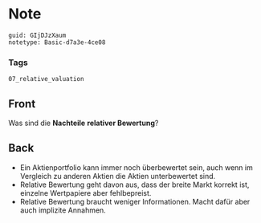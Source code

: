 # Note
```
guid: GIjDJzXaum
notetype: Basic-d7a3e-4ce08
```

### Tags
```
07_relative_valuation
```

## Front
<p>Was sind die <b>Nachteile</b> <b>relativer Bewertung</b>?

## Back
<div>
  <div>
    <ul>
      <li><span>Ein Aktienportfolio kann immer noch überbewertet
      sein, auch wenn im Vergleich zu anderen Aktien die Aktien
      unterbewertet sind.</span>
      <li><span>Relative Bewertung geht davon aus, dass der breite
      Markt korrekt ist, einzelne Wertpapiere aber
      fehlbepreist.</span>
      <li><span>Relative Bewertung braucht weniger Informationen.
      Macht dafür aber auch implizite Annahmen.</span>
    </ul>
  </div>
</div>
